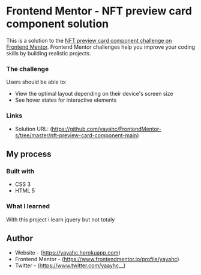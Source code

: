 # Frontend Mentor - NFT preview card component solution

This is a solution to the [NFT preview card component challenge on Frontend Mentor](https://www.frontendmentor.io/challenges/nft-preview-card-component-SbdUL_w0U). Frontend Mentor challenges help you improve your coding skills by building realistic projects. 

### The challenge

Users should be able to:

- View the optimal layout depending on their device's screen size
- See hover states for interactive elements

### Links

- Solution URL: (https://github.com/yayahc/FrontendMentor-s/tree/master/nft-preview-card-component-main)

## My process

### Built with

- CSS 3
- HTML 5

### What I learned

With this project i learn jquery but not totaly

## Author

- Website - (https://yayahc.herokuapp.com)
- Frontend Mentor - (https://www.frontendmentor.io/profile/yayahc)
- Twitter - (https://www.twitter.com/yaayhc__)